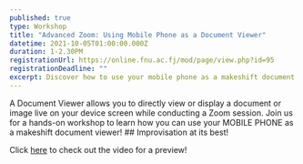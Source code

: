 ```yaml
---
published: true
type: Workshop
title: "Advanced Zoom: Using Mobile Phone as a Document Viewer"
datetime: 2021-10-05T01:00:00.000Z
duration: 1-2.30PM
registrationUrl: https://online.fnu.ac.fj/mod/page/view.php?id=95
registrationDeadline: ""
excerpt: Discover how to use your mobile phone as a makeshift document viewer during Zoom sessions in our hands-on workshop, showcasing improvisation at its best!
---
```


A Document Viewer allows you to directly view or display a document or image live on your device screen while conducting a Zoom session. Join us for a hands-on workshop to learn how you can use your MOBILE PHONE as a makeshift document viewer! ## Improvisation at its best!

Click [here](https://www.youtube.com/watch?v=GqERjSan04A&ab_channel=WisdomCommunityofPasifikaTeachers) to check out the video for a preview!
